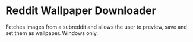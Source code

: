 # Reddit Wallpaper Downloader

Fetches images from a subreddit and allows the user to preview, save and set them as wallpaper. Windows only.